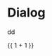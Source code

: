 # Dialog

dd

{{ 1 + 1 }}

<script setup>
import { onMounted, version } from 'vue'

onMounted(() => {
  console.log('mounted', version)
})
</script>
